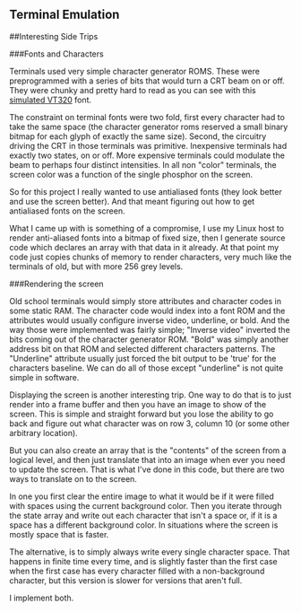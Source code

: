 Terminal Emulation
------------------

##Interesting Side Trips

###Fonts and Characters

Terminals used very simple character generator ROMS. These were
preprogrammed with a series of bits that would turn a CRT beam
on or off. They were chunky and pretty hard to read as you
can see with this [simulated VT320][vt320] font.

The constraint on terminal fonts were two fold, first every
character had to take the same space (the character generator
roms reserved a small binary bitmap for each glyph of exactly
the same size). Second, the circuitry driving the CRT in those
terminals was primitive. Inexpensive terminals had exactly two
states, on or off. More expensive terminals could modulate the
beam to perhaps four distinct intensities. In all non "color"
terminals, the screen color was a function of the single 
phosphor on the screen.

So for this project I really wanted to use antialiased fonts
(they look better and use the screen better). And that meant
figuring out how to get antialiased fonts on the screen.

What I came up with is something of a compromise, I use my
Linux host to render anti-aliased fonts into a bitmap of
fixed size, then I generate source code which declares an
array with that data in it already. At that point my
code just copies chunks of memory to render characters,
very much like the terminals of old, but with more 256 grey
levels.

[vt320]: https://fonts.google.com/specimen/VT323

###Rendering the screen

Old school terminals would simply store attributes and character
codes in some static RAM. The character code would index into a
font ROM and the attributes would usually configure inverse video,
underline, or bold. And the way those were implemented was fairly
simple; "Inverse video" inverted the bits coming out of the character
generator ROM. "Bold" was simply another address bit on that ROM
and selected different characters patterns. The "Underline" attribute
usually just forced the bit output to be 'true' for the characters
baseline. We can do all of those except "underline" is not quite
simple in software.

Displaying the screen is another interesting trip. One way to do
that is to just render into a frame buffer and then you have an
image to show of the screen. This is simple and straight forward but
you lose the ability to go back and figure out what character was
on row 3, column 10 (or some other arbitrary location).

But you can also create an array that is the "contents" of the
screen from a logical level, and then just translate that into an
image when ever you need to update the screen. That is what I've
done in this code, but there are two ways to translate on to the
screen.

In one you first clear the entire image to what it would be if
it were filled with spaces using the current background color.
Then you iterate through the state array and write out each
character that isn't a space or, if it is a space has a different
background color. In situations where the screen is mostly space
that is faster.

The alternative, is to simply always write every single character
space. That happens in finite time every time, and is slightly
faster than the first case when the first case has every character
filled with a non-background character, but this version is slower
for versions that aren't full.

I implement both.

